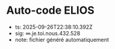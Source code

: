 # Auto-code ELIOS
- ts: 2025-09-26T22:38:10.392Z
- sig: ∞.je.toi.nous.432.528
- note: fichier généré automatiquement